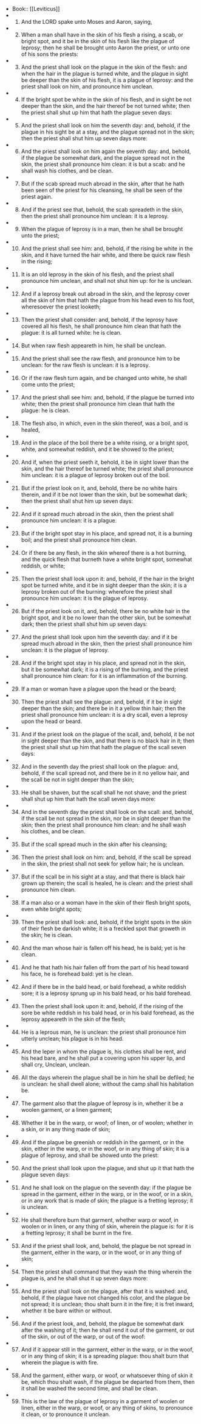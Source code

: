 - Book:: [[Leviticus]]
- 1. And the LORD spake unto Moses and Aaron, saying,
- 2. When a man shall have in the skin of his flesh a rising, a scab, or bright spot, and it be in the skin of his flesh like the plague of leprosy; then he shall be brought unto Aaron the priest, or unto one of his sons the priests:
- 3. And the priest shall look on the plague in the skin of the flesh: and when the hair in the plague is turned white, and the plague in sight be deeper than the skin of his flesh, it is a plague of leprosy: and the priest shall look on him, and pronounce him unclean.
- 4. If the bright spot be white in the skin of his flesh, and in sight be not deeper than the skin, and the hair thereof be not turned white; then the priest shall shut up him that hath the plague seven days:
- 5. And the priest shall look on him the seventh day: and, behold, if the plague in his sight be at a stay, and the plague spread not in the skin; then the priest shall shut him up seven days more:
- 6. And the priest shall look on him again the seventh day: and, behold, if the plague be somewhat dark, and the plague spread not in the skin, the priest shall pronounce him clean: it is but a scab: and he shall wash his clothes, and be clean.
- 7. But if the scab spread much abroad in the skin, after that he hath been seen of the priest for his cleansing, he shall be seen of the priest again.
- 8. And if the priest see that, behold, the scab spreadeth in the skin, then the priest shall pronounce him unclean: it is a leprosy.
- 9. When the plague of leprosy is in a man, then he shall be brought unto the priest;
- 10. And the priest shall see him: and, behold, if the rising be white in the skin, and it have turned the hair white, and there be quick raw flesh in the rising;
- 11. It is an old leprosy in the skin of his flesh, and the priest shall pronounce him unclean, and shall not shut him up: for he is unclean.
- 12. And if a leprosy break out abroad in the skin, and the leprosy cover all the skin of him that hath the plague from his head even to his foot, wheresoever the priest looketh;
- 13. Then the priest shall consider: and, behold, if the leprosy have covered all his flesh, he shall pronounce him clean that hath the plague: it is all turned white: he is clean.
- 14. But when raw flesh appeareth in him, he shall be unclean.
- 15. And the priest shall see the raw flesh, and pronounce him to be unclean: for the raw flesh is unclean: it is a leprosy.
- 16. Or if the raw flesh turn again, and be changed unto white, he shall come unto the priest;
- 17. And the priest shall see him: and, behold, if the plague be turned into white; then the priest shall pronounce him clean that hath the plague: he is clean.
- 18. The flesh also, in which, even in the skin thereof, was a boil, and is healed,
- 19. And in the place of the boil there be a white rising, or a bright spot, white, and somewhat reddish, and it be showed to the priest;
- 20. And if, when the priest seeth it, behold, it be in sight lower than the skin, and the hair thereof be turned white; the priest shall pronounce him unclean: it is a plague of leprosy broken out of the boil.
- 21. But if the priest look on it, and, behold, there be no white hairs therein, and if it be not lower than the skin, but be somewhat dark; then the priest shall shut him up seven days:
- 22. And if it spread much abroad in the skin, then the priest shall pronounce him unclean: it is a plague.
- 23. But if the bright spot stay in his place, and spread not, it is a burning boil; and the priest shall pronounce him clean.
- 24. Or if there be any flesh, in the skin whereof there is a hot burning, and the quick flesh that burneth have a white bright spot, somewhat reddish, or white;
- 25. Then the priest shall look upon it: and, behold, if the hair in the bright spot be turned white, and it be in sight deeper than the skin; it is a leprosy broken out of the burning: wherefore the priest shall pronounce him unclean: it is the plague of leprosy.
- 26. But if the priest look on it, and, behold, there be no white hair in the bright spot, and it be no lower than the other skin, but be somewhat dark; then the priest shall shut him up seven days:
- 27. And the priest shall look upon him the seventh day: and if it be spread much abroad in the skin, then the priest shall pronounce him unclean: it is the plague of leprosy.
- 28. And if the bright spot stay in his place, and spread not in the skin, but it be somewhat dark; it is a rising of the burning, and the priest shall pronounce him clean: for it is an inflammation of the burning.
- 29. If a man or woman have a plague upon the head or the beard;
- 30. Then the priest shall see the plague: and, behold, if it be in sight deeper than the skin; and there be in it a yellow thin hair; then the priest shall pronounce him unclean: it is a dry scall, even a leprosy upon the head or beard.
- 31. And if the priest look on the plague of the scall, and, behold, it be not in sight deeper than the skin, and that there is no black hair in it; then the priest shall shut up him that hath the plague of the scall seven days:
- 32. And in the seventh day the priest shall look on the plague: and, behold, if the scall spread not, and there be in it no yellow hair, and the scall be not in sight deeper than the skin;
- 33. He shall be shaven, but the scall shall he not shave; and the priest shall shut up him that hath the scall seven days more:
- 34. And in the seventh day the priest shall look on the scall: and, behold, if the scall be not spread in the skin, nor be in sight deeper than the skin; then the priest shall pronounce him clean: and he shall wash his clothes, and be clean.
- 35. But if the scall spread much in the skin after his cleansing;
- 36. Then the priest shall look on him: and, behold, if the scall be spread in the skin, the priest shall not seek for yellow hair; he is unclean.
- 37. But if the scall be in his sight at a stay, and that there is black hair grown up therein; the scall is healed, he is clean: and the priest shall pronounce him clean.
- 38. If a man also or a woman have in the skin of their flesh bright spots, even white bright spots;
- 39. Then the priest shall look: and, behold, if the bright spots in the skin of their flesh be darkish white; it is a freckled spot that groweth in the skin; he is clean.
- 40. And the man whose hair is fallen off his head, he is bald; yet is he clean.
- 41. And he that hath his hair fallen off from the part of his head toward his face, he is forehead bald: yet is he clean.
- 42. And if there be in the bald head, or bald forehead, a white reddish sore; it is a leprosy sprung up in his bald head, or his bald forehead.
- 43. Then the priest shall look upon it: and, behold, if the rising of the sore be white reddish in his bald head, or in his bald forehead, as the leprosy appeareth in the skin of the flesh;
- 44. He is a leprous man, he is unclean: the priest shall pronounce him utterly unclean; his plague is in his head.
- 45. And the leper in whom the plague is, his clothes shall be rent, and his head bare, and he shall put a covering upon his upper lip, and shall cry, Unclean, unclean.
- 46. All the days wherein the plague shall be in him he shall be defiled; he is unclean: he shall dwell alone; without the camp shall his habitation be.
- 47. The garment also that the plague of leprosy is in, whether it be a woolen garment, or a linen garment;
- 48. Whether it be in the warp, or woof; of linen, or of woolen; whether in a skin, or in any thing made of skin;
- 49. And if the plague be greenish or reddish in the garment, or in the skin, either in the warp, or in the woof, or in any thing of skin; it is a plague of leprosy, and shall be showed unto the priest:
- 50. And the priest shall look upon the plague, and shut up it that hath the plague seven days:
- 51. And he shall look on the plague on the seventh day: if the plague be spread in the garment, either in the warp, or in the woof, or in a skin, or in any work that is made of skin; the plague is a fretting leprosy; it is unclean.
- 52. He shall therefore burn that garment, whether warp or woof, in woolen or in linen, or any thing of skin, wherein the plague is: for it is a fretting leprosy; it shall be burnt in the fire.
- 53. And if the priest shall look, and, behold, the plague be not spread in the garment, either in the warp, or in the woof, or in any thing of skin;
- 54. Then the priest shall command that they wash the thing wherein the plague is, and he shall shut it up seven days more:
- 55. And the priest shall look on the plague, after that it is washed: and, behold, if the plague have not changed his color, and the plague be not spread; it is unclean; thou shalt burn it in the fire; it is fret inward, whether it be bare within or without.
- 56. And if the priest look, and, behold, the plague be somewhat dark after the washing of it; then he shall rend it out of the garment, or out of the skin, or out of the warp, or out of the woof:
- 57. And if it appear still in the garment, either in the warp, or in the woof, or in any thing of skin; it is a spreading plague: thou shalt burn that wherein the plague is with fire.
- 58. And the garment, either warp, or woof, or whatsoever thing of skin it be, which thou shalt wash, if the plague be departed from them, then it shall be washed the second time, and shall be clean.
- 59. This is the law of the plague of leprosy in a garment of woolen or linen, either in the warp, or woof, or any thing of skins, to pronounce it clean, or to pronounce it unclean.
